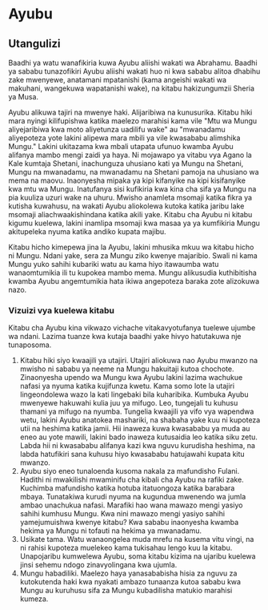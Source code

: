 # Ayubu

## Utangulizi

Baadhi ya watu wanafikiria kuwa Ayubu aliishi wakati wa Abrahamu. Baadhi ya sababu tunazofikiri Ayubu aliishi wakati huo ni kwa sababu alitoa dhabihu zake mwenyewe, anatamani mpatanishi (kama angeishi wakati wa makuhani, wangekuwa wapatanishi wake), na kitabu hakizungumzii Sheria ya Musa.

Ayubu alikuwa tajiri na mwenye haki. Alijaribiwa na kunusurika. Kitabu hiki mara nyingi kilifupishwa katika maelezo marahisi kama vile "Mtu wa Mungu aliyejaribiwa kwa moto aliyetunza uadilifu wake" au "mwanadamu aliyepoteza yote lakini alipewa mara mbili ya vile kwasababu alimshika Mungu." Lakini ukitazama kwa mbali utapata ufunuo kwamba Ayubu alifanya mambo mengi zaidi ya haya. Ni mojawapo ya vitabu vya Agano la Kale kumtaja Shetani, inachunguza uhusiano kati ya Mungu na Shetani, Mungu na mwanadamu, na mwanadamu na Shetani pamoja na uhusiano wa mema na maovu. Inaonyesha mipaka ya kipi kifanyike na kipi kisifanyike kwa mtu wa Mungu. Inatufanya sisi kufikiria kwa kina cha sifa ya Mungu na pia kuuliza uzuri wake na uhuru. Mwisho anamleta msomaji katika fikra ya kutisha kuwahusu, na wakati Ayubu aliokolewa kutoka katika jaribu lake msomaji aliachwaakishindana katika akili yake. Kitabu cha Ayubu ni kitabu kigumu kuelewa, lakini inamlipa msomaji kwa masaa ya ya kumfikiria Mungu akitupeleka nyuma katika andiko kupata majibu.

Kitabu hicho kimepewa jina la Ayubu, lakini mhusika mkuu wa kitabu hicho ni Mungu. Ndani yake, sera za Mungu ziko kwenye majaribio. Swali ni kama Mungu yuko sahihi kubariki watu au kama hiyo itawaumba watu wanaomtumikia ili tu kupokea mambo mema. Mungu alikusudia kuthibitisha kwamba Ayubu angemtumikia hata ikiwa angepoteza baraka zote alizokuwa nazo.

### Vizuizi vya kuelewa kitabu

Kitabu cha Ayubu kina vikwazo vichache vitakavyotufanya tuelewe ujumbe wa ndani. Lazima tuanze kwa kutaja baadhi yake hivyo hatutakuwa nje tunaposoma.

1. Kitabu hiki siyo kwaajili ya utajiri. Utajiri aliokuwa nao Ayubu mwanzo na mwisho ni sababu ya neeme na Mungu hakuitaji kutoa chochote. Zinaonyesha upendo wa Mungu kwa Ayubu lakini lazima wachukue nafasi ya nyuma katika kujifunza kwetu. Kama somo lote la utajiri lingeondolewa wazo la kati lingebaki bila kuharibika. Kumbuka Ayubu mwenyewe hakuwahi kulia juu ya mifugo. Leo, tungejali tu kuhusu thamani ya mifugo na nyumba. Tungelia kwaajili ya vifo vya wapendwa wetu, lakini Ayubu anatokea mashariki, na shabaha yake kuu ni kupoteza utii na heshima katika jamii. Hii inaweza kuwa kwasababu ya muda au eneo au yote mawili, lakini bado inaweza kutusaidia leo katika siku zetu. Labda hii ni kwasababu alifanya kazi kwa nguvu kurudisha heshima, na labda hatufikiri sana kuhusu hiyo kwasababu hatujawahi kupata kitu mwanzo.
2. Ayubu siyo eneo tunaloenda kusoma nakala za mafundisho Fulani. Hadithi ni mwakilishi mwaminifu cha kibali cha Ayubu na rafiki zake. Kuchimba mafundisho katika hotuba itatuongoza katika barabara mbaya. Tunatakiwa kurudi nyuma na kugundua mwenendo wa jumla ambao unachukua nafasi. Marafiki hao wana mawazo mengi yasiyo sahihi kumhusu Mungu. Kwa nini mawazo mengi yasiyo sahihi yamejumuishwa kwenye kitabu? Kwa sababu inaonyesha kwamba hekima ya Mungu ni tofauti na hekima ya mwanadamu.
3. Usikate tama. Watu wanaongelea muda mrefu na kusema vitu vingi, na ni rahisi kupoteza muelekeo kama tukisahau lengo kuu la kitabu. Unapojaribu kumwelewa Ayubu, soma kitabu kizima na ujaribu kuelewa jinsi sehemu ndogo zinavyolingana kwa ujumla.
4. Mungu habadiliki. Maelezo haya yanasababisha hisia za nguvu za kutokutenda haki kwa nyakati ambazo tunaanza kutoa sababu kwa Mungu au kuruhusu sifa za Mungu kubadilisha matukio marahisi kumeza.

